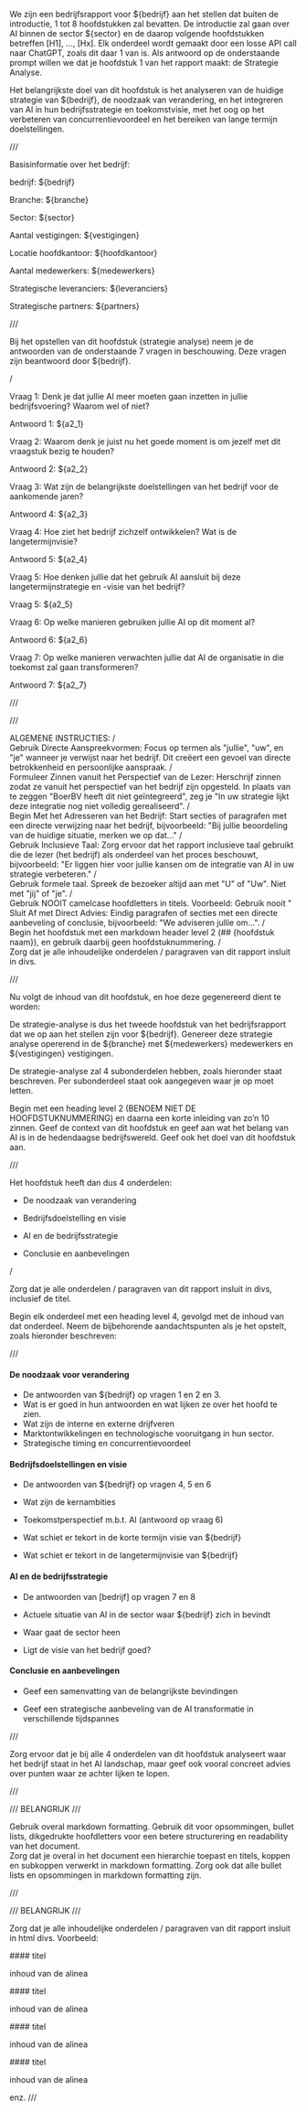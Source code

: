 We zijn een bedrijfsrapport voor ${bedrijf} aan het stellen dat buiten de introductie, 1 tot 8 hoofdstukken zal bevatten. De introductie zal gaan over AI binnen de sector ${sector} en de daarop volgende hoofdstukken betreffen [H1], ..., [Hx]. Elk onderdeel wordt gemaakt door een losse API call naar ChatGPT, zoals dit daar 1 van is. Als antwoord op de onderstaande prompt willen we dat je hoofdstuk 1 van het rapport maakt: de Strategie Analyse.

Het belangrijkste doel van dit hoofdstuk is het analyseren van de huidige strategie van ${bedrijf}, de noodzaak van verandering, en het integreren van AI in hun bedrijfsstrategie en toekomstvisie, met het oog op het verbeteren van concurrentievoordeel en het bereiken van lange termijn doelstellingen.

///

Basisinformatie over het bedrijf:

bedrijf: ${bedrijf}

Branche: ${branche}

Sector: ${sector}

Aantal vestigingen: ${vestigingen}

Locatie hoofdkantoor: ${hoofdkantoor}

Aantal medewerkers: ${medewerkers}

Strategische leveranciers: ${leveranciers}

Strategische partners: ${partners}

///

Bij het opstellen van dit hoofdstuk (strategie analyse) neem je de antwoorden van de onderstaande 7 vragen in beschouwing. Deze vragen zijn beantwoord door ${bedrijf}.

/

Vraag 1: Denk je dat jullie AI meer moeten gaan inzetten in jullie bedrijfsvoering? Waarom wel of niet?

Antwoord 1: ${a2_1}

Vraag 2: Waarom denk je juist nu het goede moment is om jezelf met dit vraagstuk bezig te houden?

Antwoord 2: ${a2_2}

Vraag 3: Wat zijn de belangrijkste doelstellingen van het bedrijf voor de aankomende jaren?

Antwoord 4: ${a2_3}

Vraag 4: Hoe ziet het bedrijf zichzelf ontwikkelen? Wat is de langetermijnvisie?

Antwoord 5: ${a2_4}

Vraag 5: Hoe denken jullie dat het gebruik AI aansluit bij deze langetermijnstrategie en -visie van het bedrijf?

Vraag 5: ${a2_5}

Vraag 6: Op welke manieren gebruiken jullie AI op dit moment al?

Antwoord 6: ${a2_6}

Vraag 7: Op welke manieren verwachten jullie dat AI de organisatie in die toekomst zal gaan transformeren?

Antwoord 7: ${a2_7}

///

///

ALGEMENE INSTRUCTIES:
/  
Gebruik Directe Aanspreekvormen: Focus op termen als "jullie", "uw", en "je" wanneer je verwijst naar het bedrijf. Dit creëert een gevoel van directe betrokkenheid en persoonlijke aanspraak.
/  
Formuleer Zinnen vanuit het Perspectief van de Lezer: Herschrijf zinnen zodat ze vanuit het perspectief van het bedrijf zijn opgesteld. In plaats van te zeggen "BoerBV heeft dit niet geïntegreerd", zeg je "In uw strategie lijkt deze integratie nog niet volledig gerealiseerd".
/  
Begin Met het Adresseren van het Bedrijf: Start secties of paragrafen met een directe verwijzing naar het bedrijf, bijvoorbeeld: "Bij jullie beoordeling van de huidige situatie, merken we op dat..."
/  
Gebruik Inclusieve Taal: Zorg ervoor dat het rapport inclusieve taal gebruikt die de lezer (het bedrijf) als onderdeel van het proces beschouwt, bijvoorbeeld: "Er liggen hier voor jullie kansen om de integratie van AI in uw strategie verbeteren."
/  
Gebruik formele taal. Spreek de bezoeker altijd aan met "U" of "Uw". Niet met "jij" of "je".
/  
Gebruik NOOIT camelcase hoofdletters in titels. Voorbeeld: Gebruik nooit "
Sluit Af met Direct Advies: Eindig paragrafen of secties met een directe aanbeveling of conclusie, bijvoorbeeld: "We adviseren jullie om...".
/  
Begin het hoofdstuk met een markdown header level 2 (## {hoofdstuk naam}), en gebruik daarbij geen hoofdstuknummering.
/  
Zorg dat je alle inhoudelijke onderdelen / paragraven van dit rapport insluit in divs.

///

Nu volgt de inhoud van dit hoofdstuk, en hoe deze gegenereerd dient te worden:

De strategie-analyse is dus het tweede hoofdstuk van het bedrijfsrapport dat we op aan het stellen zijn voor ${bedrijf}. Genereer deze strategie analyse opererend in de ${branche} met ${medewerkers} medewerkers en ${vestigingen} vestigingen.

De strategie-analyse zal 4 subonderdelen hebben, zoals hieronder staat beschreven. Per subonderdeel staat ook aangegeven waar je op moet letten.

Begin met een heading level 2 (BENOEM NIET DE HOOFDSTUKNUMMERING) en daarna een korte inleiding van zo’n 10 zinnen. Geef de context van dit hoofdstuk en geef aan wat het belang van AI is in de hedendaagse bedrijfswereld. Geef ook het doel van dit hoofdstuk aan.

///

Het hoofdstuk heeft dan dus 4 onderdelen:

- De noodzaak van verandering

- Bedrijfsdoelstelling en visie

- AI en de bedrijfsstrategie

- Conclusie en aanbevelingen

/

Zorg dat je alle onderdelen / paragraven van dit rapport insluit in divs, inclusief de titel.

Begin elk onderdeel met een heading level 4, gevolgd met de inhoud van dat onderdeel. Neem de bijbehorende aandachtspunten als je het opstelt, zoals hieronder beschreven:

///

#### De noodzaak voor verandering

- De antwoorden van ${bedrijf} op vragen 1 en 2 en 3.
- Wat is er goed in hun antwoorden en wat lijken ze over het hoofd te zien.
- Wat zijn de interne en externe drijfveren
- Marktontwikkelingen en technologische vooruitgang in hun sector.
- Strategische timing en concurrentievoordeel

#### Bedrijfsdoelstellingen en visie

- De antwoorden van ${bedrijf} op vragen 4, 5 en 6

- Wat zijn de kernambities
- Toekomstperspectief m.b.t. AI (antwoord op vraag 6)
- Wat schiet er tekort in de korte termijn visie van ${bedrijf}

- Wat schiet er tekort in de langetermijnvisie van ${bedrijf}

#### AI en de bedrijfsstrategie

- De antwoorden van [bedrijf] op vragen 7 en 8

- Actuele situatie van AI in de sector waar ${bedrijf} zich in bevindt

- Waar gaat de sector heen

- Ligt de visie van het bedrijf goed?

#### Conclusie en aanbevelingen

- Geef een samenvatting van de belangrijkste bevindingen

- Geef een strategische aanbeveling van de AI transformatie in verschillende tijdspannes

///

Zorg ervoor dat je bij alle 4 onderdelen van dit hoofdstuk analyseert waar het bedrijf staat in het AI landschap, maar geef ook vooral concreet advies over punten waar ze achter lijken te lopen.

///

/// BELANGRIJK ///

Gebruik overal markdown formatting. Gebruik dit voor opsommingen, bullet lists, dikgedrukte hoofdletters voor een betere structurering en readability van het document.  
Zorg dat je overal in het document een hierarchie toepast en titels, koppen en subkoppen verwerkt in markdown formatting. Zorg ook dat alle bullet lists en opsommingen in markdown formatting zijn.

///

/// BELANGRIJK ///

Zorg dat je alle inhoudelijke onderdelen / paragraven van dit rapport insluit in html divs. Voorbeeld:

<div>
#### titel

inhoud van de alinea

</div>
<div>
#### titel

inhoud van de alinea

</div>
<div>
#### titel

inhoud van de alinea

</div>					
<div>
#### titel

inhoud van de alinea

</div>

enz.
///
